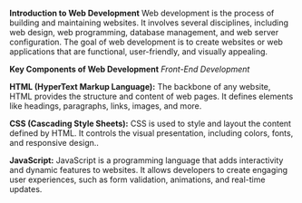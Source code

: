 **Introduction to Web Development**
Web development is the process of building and maintaining websites. It involves several disciplines, including web design, web programming, database management, and web server configuration. The goal of web development is to create websites or web applications that are functional, user-friendly, and visually appealing.

**Key Components of Web Development**
*Front-End Development*

**HTML (HyperText Markup Language):** The backbone of any website, HTML provides the structure and content of web pages. It defines elements like headings, paragraphs, links, images, and more.

**CSS (Cascading Style Sheets):** CSS is used to style and layout the content defined by HTML. It controls the visual presentation, including colors, fonts, and responsive design..

**JavaScript:** JavaScript is a  programming language that adds interactivity and dynamic features to websites. It allows developers to create engaging user experiences, such as form validation, animations, and real-time updates.
